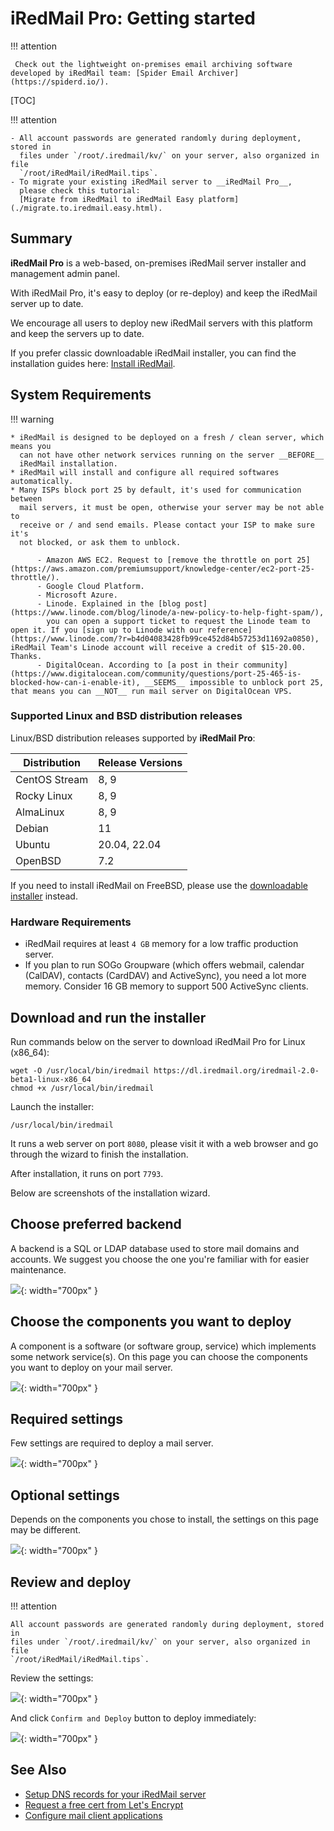 # iRedMail Pro: Getting started

!!! attention

	 Check out the lightweight on-premises email archiving software developed by iRedMail team: [Spider Email Archiver](https://spiderd.io/).

[TOC]

!!! attention

    - All account passwords are generated randomly during deployment, stored in
      files under `/root/.iredmail/kv/` on your server, also organized in file
      `/root/iRedMail/iRedMail.tips`.
    - To migrate your existing iRedMail server to __iRedMail Pro__,
      please check this tutorial:
      [Migrate from iRedMail to iRedMail Easy platform](./migrate.to.iredmail.easy.html).

## Summary

__iRedMail Pro__ is a web-based, on-premises iRedMail server installer and
management admin panel.

With iRedMail Pro, it's easy to deploy (or re-deploy) and keep the iRedMail
server up to date.

We encourage all users to deploy new iRedMail servers with this platform and
keep the servers up to date.

If you prefer classic downloadable iRedMail installer, you can find the
installation guides here: [Install iRedMail](./index.html#install).

## System Requirements

!!! warning

    * iRedMail is designed to be deployed on a fresh / clean server, which means you
      can not have other network services running on the server __BEFORE__
      iRedMail installation.
    * iRedMail will install and configure all required softwares automatically.
    * Many ISPs block port 25 by default, it's used for communication between
      mail servers, it must be open, otherwise your server may be not able to
      receive or / and send emails. Please contact your ISP to make sure it's
      not blocked, or ask them to unblock.

          - Amazon AWS EC2. Request to [remove the throttle on port 25](https://aws.amazon.com/premiumsupport/knowledge-center/ec2-port-25-throttle/).
          - Google Cloud Platform.
          - Microsoft Azure.
          - Linode. Explained in the [blog post](https://www.linode.com/blog/linode/a-new-policy-to-help-fight-spam/),
            you can open a support ticket to request the Linode team to open it. If you [sign up to Linode with our reference](https://www.linode.com/?r=b4d04083428fb99ce452d84b57253d11692a0850), iRedMail Team's Linode account will receive a credit of $15-20.00. Thanks.
          - DigitalOcean. According to [a post in their community](https://www.digitalocean.com/community/questions/port-25-465-is-blocked-how-can-i-enable-it), __SEEMS__ impossible to unblock port 25, that means you can __NOT__ run mail server on DigitalOcean VPS.

### Supported Linux and BSD distribution releases

Linux/BSD distribution releases supported by __iRedMail Pro__:

Distribution | Release Versions
--- |---
CentOS Stream | 8, 9
Rocky Linux | 8, 9
AlmaLinux | 8, 9
Debian | 11
Ubuntu | 20.04, 22.04
OpenBSD | 7.2

If you need to install iRedMail on FreeBSD, please use the [downloadable
installer](https://www.iredmail.org/download.html) instead.

### Hardware Requirements

* iRedMail requires at least `4 GB` memory for a low traffic production server.
* If you plan to run SOGo Groupware (which offers webmail, calendar (CalDAV),
  contacts (CardDAV) and ActiveSync), you need a lot more memory. Consider 16
  GB memory to support 500 ActiveSync clients.

## Download and run the installer

Run commands below on the server to download iRedMail Pro for Linux (x86_64):

```
wget -O /usr/local/bin/iredmail https://dl.iredmail.org/iredmail-2.0-beta1-linux-x86_64
chmod +x /usr/local/bin/iredmail
```

Launch the installer:

```
/usr/local/bin/iredmail
```

It runs a web server on port `8080`, please visit it with a web browser and go
through the wizard to finish the installation.

After installation, it runs on port `7793`.

Below are screenshots of the installation wizard.

## Choose preferred backend

A backend is a SQL or LDAP database used to store mail domains and
accounts. We suggest you choose the one you're familiar with for easier
maintenance.

![](./images/pro/setup-backend.png){: width="700px" }

## Choose the components you want to deploy

A component is a software (or software group, service) which implements some
network service(s). On this page you can choose the components you want to
deploy on your mail server.

![](./images/pro/setup-components.png){: width="700px" }

## Required settings

Few settings are required to deploy a mail server.

![](./images/pro/setup-required-settings.png){: width="700px" }

## Optional settings

Depends on the components you chose to install, the settings on this page may
be different.

![](./images/pro/setup-optional-settings.png){: width="700px" }

## Review and deploy

!!! attention

    All account passwords are generated randomly during deployment, stored in
    files under `/root/.iredmail/kv/` on your server, also organized in file
    `/root/iRedMail/iRedMail.tips`.

Review the settings:

![](./images/pro/setup-review-and-deploy.png){: width="700px" }

And click `Confirm and Deploy` button to deploy immediately:

![](./images/pro/setup-deploy.png){: width="700px" }

## See Also

* [Setup DNS records for your iRedMail server](./setup.dns.html)
* [Request a free cert from Let's Encrypt](./letsencrypt.html)
* [Configure mail client applications](./index.html#mua)
